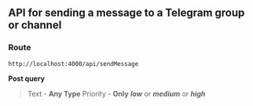 ## API for sending a message to a Telegram group or channel

### Route
    http://localhost:4000/api/sendMessage

__Post query__
>Text - __Any Type__
>Priority - __Only__ ___low___ or ___medium___ or ___high___